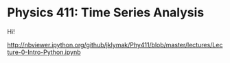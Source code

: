 Physics 411: Time Series Analysis
=================================

Hi!

http://nbviewer.ipython.org/github/jklymak/Phy411/blob/master/lectures/Lecture-0-Intro-Python.ipynb
